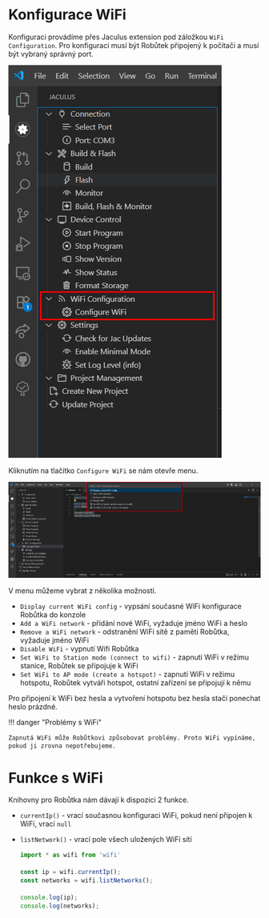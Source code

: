 # Konfigurace WiFi
Konfiguraci provádíme přes Jaculus extension pod záložkou `WiFi Configuration`. Pro konfiguraci musí být Robůtek připojený k počítači a musí být vybraný správný port. 

![jaculus menu](assets/jaculusMenu.png)

Kliknutím na tlačítko `Configure WiFi` se nám otevře menu.

![jaculus menu](assets/wifiMenu.png)

V menu můžeme vybrat z několika možností.

 - `Display current WiFi config` - vypsání současné WiFi konfigurace Robůtka do konzole 
 - `Add a WiFi network` - přidání nové WiFi, vyžaduje jméno WiFi a heslo
 - `Remove a WiFi network` - odstranění WiFi sítě z paměti Robůtka, vyžaduje jméno WiFi
 - `Disable WiFi` - vypnutí Wifi Robůtka
 - `Set WiFi to Station mode (connect to wifi)` - zapnutí WiFi v režimu stanice, Robůtek se připojuje k WiFi
 - `Set WiFi to AP mode (create a hotspot)` - zapnutí WiFi v režimu hotspotu, Robůtek vytváři hotspot, ostatní zařízení se připojují k němu

Pro připojení k WiFi bez hesla a vytvoření hotspotu bez hesla stačí ponechat heslo prázdné. 

!!! danger "Problémy s WiFi"
    
    Zapnutá WiFi může Robůtkovi způsobovat problémy. Proto WiFi vypínáme, pokud ji zrovna nepotřebujeme.

# Funkce s WiFi

Knihovny pro Robůtka nám dávají k dispozici 2 funkce.

 - `currentIp()` - vrací současnou konfiguraci WiFi, pokud není připojen k WiFi, vrací `null`
 - `listNetwork()` - vrací pole všech uložených WiFi sítí

    ```ts
    import * as wifi from 'wifi'

    const ip = wifi.currentIp();
    const networks = wifi.listNetworks();

    console.log(ip);
    console.log(networks);
    ```


